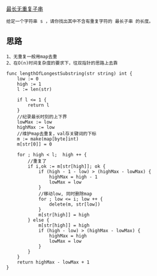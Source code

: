 [最长无重复子串](https://leetcode-cn.com/problems/longest-substring-without-repeating-characters/)

    给定一个字符串 s ，请你找出其中不含有重复字符的 最长子串 的长度。
## 思路
    1、无重复一般用map去重
    2、在O(n)时间复杂度的要求下，往双指针的思路上去靠
```
func lengthOfLongestSubstring(str string) int {
    low := 0
    high := 1
    l := len(str)

    if l <= 1 {
        return l
    }
    //纪录最长时刻的上下界
    lowMax := low
    highMax := low
    //维护map去重复，val存关键词的下标
    m := make(map[byte]int)
    m[str[0]] = 0

    for ; high < l;  high ++ {
        //重复了
        if i,ok := m[str[high]]; ok {
            if (high - 1 - low) > (highMax - lowMax) {
                highMax = high - 1
                lowMax = low
            }
            //移动low, 同时删除map
            for ; low <= i; low ++ {
                delete(m, str[low])
            }
            m[str[high]] = high
        } else {
            m[str[high]] = high
            if (high - low) > (highMax - lowMax) {
                highMax = high
                lowMax = low
            }
        }
    }
    return highMax - lowMax + 1
}
```